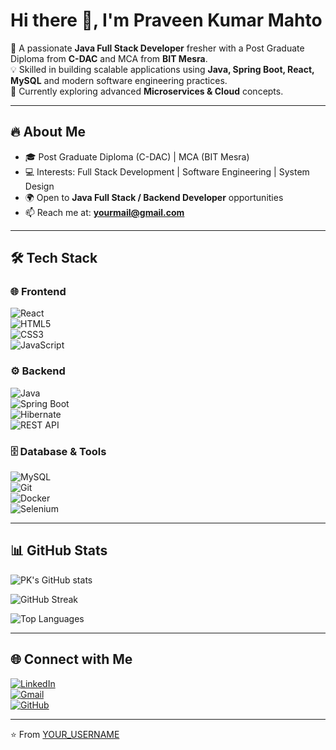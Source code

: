 # Hi there 👋, I'm Praveen Kumar Mahto  

🚀 A passionate **Java Full Stack Developer** fresher with a Post Graduate Diploma from **C-DAC** and MCA from **BIT Mesra**.  
💡 Skilled in building scalable applications using **Java, Spring Boot, React, MySQL** and modern software engineering practices.  
🌱 Currently exploring advanced **Microservices & Cloud** concepts.  

---

## 🔥 About Me  
- 🎓 Post Graduate Diploma (C-DAC) | MCA (BIT Mesra)  
- 💻 Interests: Full Stack Development | Software Engineering | System Design  
- 🌍 Open to **Java Full Stack / Backend Developer** opportunities  
- 📫 Reach me at: **yourmail@gmail.com**  

---

## 🛠 Tech Stack  

### 🌐 Frontend  
![React](https://img.shields.io/badge/React-20232A?style=for-the-badge&logo=react&logoColor=61DAFB)  
![HTML5](https://img.shields.io/badge/HTML5-E34F26?style=for-the-badge&logo=html5&logoColor=white)  
![CSS3](https://img.shields.io/badge/CSS3-1572B6?style=for-the-badge&logo=css3&logoColor=white)  
![JavaScript](https://img.shields.io/badge/JavaScript-F7DF1E?style=for-the-badge&logo=javascript&logoColor=black)  

### ⚙️ Backend  
![Java](https://img.shields.io/badge/Java-ED8B00?style=for-the-badge&logo=openjdk&logoColor=white)  
![Spring Boot](https://img.shields.io/badge/Spring_Boot-6DB33F?style=for-the-badge&logo=springboot&logoColor=white)  
![Hibernate](https://img.shields.io/badge/Hibernate-59666C?style=for-the-badge&logo=hibernate&logoColor=white)  
![REST API](https://img.shields.io/badge/REST-02569B?style=for-the-badge&logo=rest&logoColor=white)  

### 🗄️ Database & Tools  
![MySQL](https://img.shields.io/badge/MySQL-4479A1?style=for-the-badge&logo=mysql&logoColor=white)  
![Git](https://img.shields.io/badge/Git-F05032?style=for-the-badge&logo=git&logoColor=white)  
![Docker](https://img.shields.io/badge/Docker-2496ED?style=for-the-badge&logo=docker&logoColor=white)  
![Selenium](https://img.shields.io/badge/Selenium-43B02A?style=for-the-badge&logo=selenium&logoColor=white)  

---

## 📊 GitHub Stats  

![PK's GitHub stats](https://github-readme-stats.vercel.app/api?username=mahto-praveen&show_icons=true&theme=tokyonight)  

![GitHub Streak](https://streak-stats.demolab.com?user=mahto-praveen&theme=tokyonight)  

![Top Languages](https://github-readme-stats.vercel.app/api/top-langs/?username=mahto-praveen&layout=compact&theme=tokyonight)  

---

## 🌐 Connect with Me  

[![LinkedIn](https://img.shields.io/badge/LinkedIn-0077B5?style=for-the-badge&logo=linkedin&logoColor=white)](https://www.linkedin.com/in/mahto-praveen/)  
[![Gmail](https://img.shields.io/badge/Gmail-D14836?style=for-the-badge&logo=gmail&logoColor=white)](mailto:praveenmpk11@gmail.com)  
[![GitHub](https://img.shields.io/badge/GitHub-181717?style=for-the-badge&logo=github&logoColor=white)](https://github.com/mahto-praveen)  

---
⭐️ From [YOUR_USERNAME](https://github.com/mahto-praveen)
